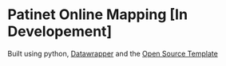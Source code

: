 # Patinet Online Mapping [In Developement]  
Built using python, [Datawrapper](https://github.com/datawrapper/datawrapper) and the [Open Source Template](https://nhsx.github.io/open-analytics-template/)
